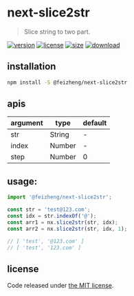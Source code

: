 # next-slice2str
> Slice string to two part.

[![version][version-image]][version-url]
[![license][license-image]][license-url]
[![size][size-image]][size-url]
[![download][download-image]][download-url]

## installation
```bash
npm install -S @feizheng/next-slice2str
```

## apis
| argument | type   | default |
|----------|--------|---------|
| str      | String | -       |
| index    | Number | -       |
| step     | Number | 0       |

## usage:
```js
import '@feizheng/next-slice2str';

const str = 'test@123.com';
const idx = str.indexOf('@');
const arr1 = nx.slice2str(str, idx);
const arr2 = nx.slice2str(str, idx, 1);

// [ 'test', '@123.com' ]
// [ 'test', '123.com' ]
```

## license
Code released under [the MIT license](https://github.com/afeiship/next-slice2str/blob/master/LICENSE.txt).

[version-image]: https://img.shields.io/npm/v/@feizheng/next-slice2str
[version-url]: https://npmjs.org/package/@feizheng/next-slice2str

[license-image]: https://img.shields.io/npm/l/@feizheng/next-slice2str
[license-url]: https://github.com/afeiship/next-slice2str/blob/master/LICENSE.txt

[size-image]: https://img.shields.io/bundlephobia/minzip/@feizheng/next-slice2str
[size-url]: https://github.com/afeiship/next-slice2str/blob/master/dist/next-slice2str.min.js

[download-image]: https://img.shields.io/npm/dm/@feizheng/next-slice2str
[download-url]: https://www.npmjs.com/package/@feizheng/next-slice2str
